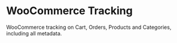 # WooCommerce Tracking
WooCommerce tracking on Cart, Orders, Products and Categories, including all metadata.
